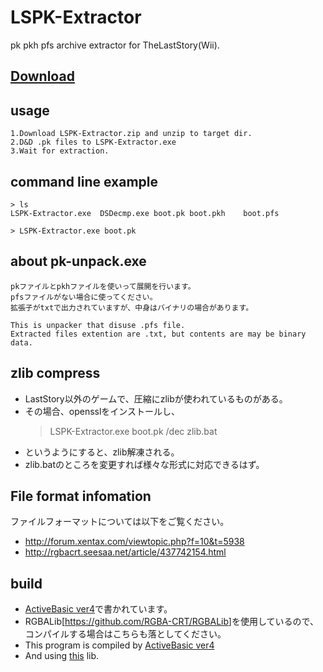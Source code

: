 # LSPK-Extractor
pk pkh pfs archive extractor for TheLastStory(Wii).

## [Download](https://github.com/RGBA-CRT/LSPK-Extracter/releases)


## usage
	1.Download LSPK-Extractor.zip and unzip to target dir.
	2.D&D .pk files to LSPK-Extractor.exe 
	3.Wait for extraction.


## command line example
	> ls  
	LSPK-Extractor.exe	DSDecmp.exe	boot.pk	boot.pkh	boot.pfs  
	  
	> LSPK-Extractor.exe boot.pk  


## about pk-unpack.exe
	pkファイルとpkhファイルを使いって展開を行います。  
	pfsファイルがない場合に使ってください。  
	拡張子がtxtで出力されていますが、中身はバイナリの場合があります。  
	
	This is unpacker that disuse .pfs file.
	Extracted files extention are .txt, but contents are may be binary data.


## zlib compress
 + LastStory以外のゲームで、圧縮にzlibが使われているものがある。
 + その場合、opensslをインストールし、
	> LSPK-Extractor.exe boot.pk /dec zlib.bat  
 + というようにすると、zlib解凍される。
 + zlib.batのところを変更すれば様々な形式に対応できるはず。


## File format infomation
ファイルフォーマットについては以下をご覧ください。  
 + http://forum.xentax.com/viewtopic.php?f=10&t=5938  
 + http://rgbacrt.seesaa.net/article/437742154.html  

## build
 + [ActiveBasic ver4](https://www.activebasic.com/)で書かれています。
 + RGBALib[<https://github.com/RGBA-CRT/RGBALib>]を使用しているので、コンパイルする場合はこちらも落としてください。
 + This program is compiled by [ActiveBasic ver4](https://www.activebasic.com/)
 + And using [this](https://github.com/RGBA-CRT/RGBALib) lib.
